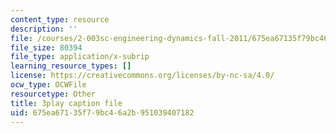 ```yaml
---
content_type: resource
description: ''
file: /courses/2-003sc-engineering-dynamics-fall-2011/675ea67135f79bc46a2b951039407182_wzEqF_UQkks.srt
file_size: 80394
file_type: application/x-subrip
learning_resource_types: []
license: https://creativecommons.org/licenses/by-nc-sa/4.0/
ocw_type: OCWFile
resourcetype: Other
title: 3play caption file
uid: 675ea671-35f7-9bc4-6a2b-951039407182
---
```

